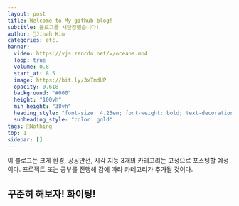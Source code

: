 ```yaml
---
layout: post
title: Welcome to My github blog!
subtitle: 블로그를 새단장했습니다!
author: Jinah Kim
categories: etc.
banner:
  video: https://vjs.zencdn.net/v/oceans.mp4
  loop: true
  volume: 0.8
  start_at: 8.5
  image: https://bit.ly/3xTmdUP
  opacity: 0.618
  background: "#000"
  height: "100vh"
  min_height: "38vh"
  heading_style: "font-size: 4.25em; font-weight: bold; text-decoration: underline"
  subheading_style: "color: gold"
tags: Nothing
top: 1
sidebar: []
---
```


이 블로그는 크게 환경, 공공안전, 시각 지능 3개의 카테고리는 고정으로 포스팅할 예정이다.
프로젝트 또는 공부를 진행해 감에 따라 카테고리가 추가될 것이다.

## 꾸준히 해보자! 화이팅!

